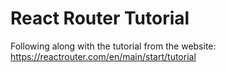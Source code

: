 # React Router Tutorial

Following along with the tutorial from the website: https://reactrouter.com/en/main/start/tutorial
